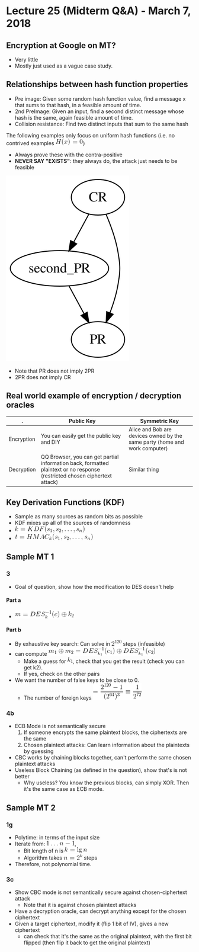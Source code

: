 # Lecture 25 (Midterm Q&A) - March 7, 2018

## Encryption at Google on MT?
- Very little
- Mostly just used as a vague case study.

## Relationships between hash function properties
- Pre image: Given some random hash function value, find a message x that sums to that hash, in a feasible amount of time.
- 2nd PreImage: Given an input, find a second distinct message whose hash is the same, again feasible amount of time.
- Collision resistance: Find two distinct inputs that sum to the same hash

The following examples only focus on uniform hash functions (i.e. no contrived examples ![latex-04768cb0-5648-4bf3-af07-bd70aef907af](data/lecture25/latex-04768cb0-5648-4bf3-af07-bd70aef907af.png))
- Always prove these with the contra-positive
- **NEVER SAY "EXISTS"**: they always do, the attack just needs to be feasible


![graph-ea0c36e2-73f7-4cce-b266-cef742ff4663](data/lecture25/graph-ea0c36e2-73f7-4cce-b266-cef742ff4663.svg)

- Note that PR does not imply 2PR
- 2PR does not imply CR

## Real world example of encryption / decryption oracles

| . | Public Key | Symmetric Key |
|-|-|-|
| Encryption | You can easily get the public key and DIY | Alice and Bob are devices owned by the same party (home and work computer) |
| Decryption | QQ Browser, you can get partial information back, formatted plaintext or no response (restricted chosen ciphertext attack) | Similar thing |

## Key Derivation Functions (KDF)
- Sample as many sources as random bits as possible
- KDF mixes up all of the sources of randomness
- ![latex-24f03667-66ed-4fdf-a3cb-18cdbdc0f4b1](data/lecture25/latex-24f03667-66ed-4fdf-a3cb-18cdbdc0f4b1.png)
- ![latex-b6eca342-5535-4e75-ac5e-30e194b4b94b](data/lecture25/latex-b6eca342-5535-4e75-ac5e-30e194b4b94b.png)

## Sample MT 1

### 3
- Goal of question, show how the modification to DES doesn't help

#### Part a
- ![latex-74f87528-5801-4336-98d4-fd1ffba36936](data/lecture25/latex-74f87528-5801-4336-98d4-fd1ffba36936.png)

#### Part b
- By exhaustive key search: Can solve in ![latex-7b89ea9a-2ea6-4a52-a28a-607d3517a6bd](data/lecture25/latex-7b89ea9a-2ea6-4a52-a28a-607d3517a6bd.png) steps (infeasible)
- can compute ![latex-905fa07e-6c70-4f3d-a7f3-b955d8e50a93](data/lecture25/latex-905fa07e-6c70-4f3d-a7f3-b955d8e50a93.png)
  - Make a guess for ![latex-486490ef-8d8f-43e3-8ea1-622ddd30b280](data/lecture25/latex-486490ef-8d8f-43e3-8ea1-622ddd30b280.png), check that you get the result (check you can get k2).
  - If yes, check on the other pairs
- We want the number of false keys to be close to 0.
  - The number of foreign keys ![latex-53379875-7838-45d6-8d9f-79cca94a676c](data/lecture25/latex-53379875-7838-45d6-8d9f-79cca94a676c.png)

### 4b
- ECB Mode is not semantically secure
  1. If someone encrypts the same plaintext blocks, the ciphertexts are the same
  2. Chosen plaintext attacks: Can learn information about the plaintexts by guessing
- CBC works by chaining blocks together, can't perform the same chosen plaintext attacks
- Useless Block Chaining (as defined in the question), show that's is not better
  - Why useless? You know the previous blocks, can simply XOR. Then it's the same case as ECB mode.

## Sample MT 2

### 1g
- Polytime: in terms of the input size
- Iterate from: ![latex-064c086c-a745-4f91-81f1-b16dd4accf29](data/lecture25/latex-064c086c-a745-4f91-81f1-b16dd4accf29.png),
  - Bit length of n is ![latex-d9479385-65e7-4cfb-8a8e-f0254da32b61](data/lecture25/latex-d9479385-65e7-4cfb-8a8e-f0254da32b61.png)
  - Algorithm takes ![latex-3288c33b-c675-445e-9553-3f8fe5c8ca81](data/lecture25/latex-3288c33b-c675-445e-9553-3f8fe5c8ca81.png) steps
- Therefore, not polynomial time.

### 3c
- Show CBC mode is not semantically secure against chosen-ciphertext attack
  - Note that it is against chosen plaintext attacks
- Have a decryption oracle, can decrypt anything except for the chosen ciphertext
- Given a target ciphertext, modify it (flip 1 bit of IV), gives a new ciphertext
  - can check that it's the same as the original plaintext, with the first bit flipped (then flip it back to get the original plaintext)
